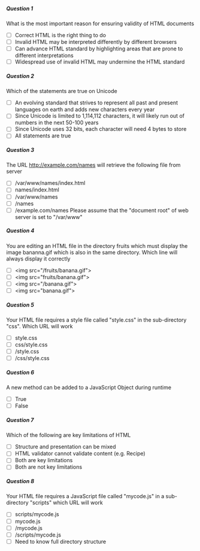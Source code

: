 ##### Question 1
What is the most important reason for ensuring validity of HTML documents
- [ ] Correct HTML is the right thing to do
- [ ] Invalid HTML may be interpreted differently by different browsers
- [ ] Can advance HTML standard by highlighting areas that are prone to different interpretations
- [ ] Widespread use of invalid HTML may undermine the HTML standard
##### Question 2
Which of the statements are true on Unicode
- [ ] An evolving standard that strives to represent all past and present languages on earth and adds new characters every year
- [ ] Since Unicode is limited to 1,114,112 characters, it will likely run out of numbers in the next 50-100 years
- [ ] Since Unicode uses 32 bits, each character will need 4 bytes to store
- [ ] All statements are true
##### Question 3
The URL http://example.com/names will retrieve the following file from server
- [ ] /var/www/names/index.html
- [ ] names/index.html
- [ ] /var/www/names
- [ ] /names
- [ ] /example.com/names
Please assume that the "document root" of web server is set to "/var/www"
##### Question 4
You are editing an HTML file in the directory fruits which must display the image bananna.gif which is also in the same directory. Which line will always display it correctly
- [ ] \<img src="/fruits/banana.gif">
- [ ] \<img src="fruits/banana.gif">
- [ ] \<img src="/banana.gif">
- [ ] \<img src="banana.gif">
##### Question 5
Your HTML file requires a style file called "style.css" in the sub-directory "css". Which URL will work
- [ ] style.css
- [ ] css/style.css
- [ ] /style.css
- [ ] /css/style.css
##### Question 6
A new method can be added to a JavaScript Object during runtime
- [ ] True
- [ ] False
##### Question 7
Which of the following are key limitations of HTML
- [ ] Structure and presentation can be mixed
- [ ] HTML validator cannot validate content (e.g. Recipe)
- [ ] Both are key limitations
- [ ] Both are not key limitations
##### Question 8
Your HTML file requires a JavaScript file called "mycode.js" in a sub-directory "scripts" which URL will work
- [ ] scripts/mycode.js
- [ ] mycode.js
- [ ] /mycode.js
- [ ] /scripts/mycode.js
- [ ] Need to know full directory structure